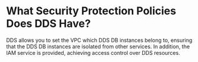 # What Security Protection Policies Does DDS Have?<a name="dds_faq_0021"></a>

DDS allows you to set the VPC which DDS DB instances belong to, ensuring that the DDS DB instances are isolated from other services. In addition, the IAM service is provided, achieving access control over DDS resources.

